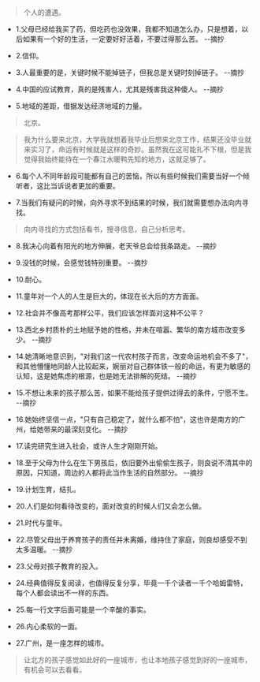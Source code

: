 >个人的遭遇。

- 1.父母已经给我买了药，但吃药也没效果，我都不知道怎么办，只是想着，以后如果有一个好的生活，一定要好好活着，不要过得那么苦。 --摘抄

- 2.信仰。

- 3.人最重要的是，关键时候不能掉链子，但我总是关键时刻掉链子。 --摘抄

- 4.中国的应试教育，真的是残害人，尤其是残害我这种傻人。 --摘抄

- 5.地域的差距，借据发达经济地域的力量。

>北京。

>我为什么要来北京，大学我就想着我毕业后想来北京工作，结果还没毕业就来实习了，命运有时候就是这样的奇妙。虽然我在这可能扎不下根，但是我觉得我始终能待在一个春江水暖鸭先知的地方，这就足够了。

- 6.每个人不同年龄段可能都有自己的苦恼，所以有些时候我们需要当好一个倾听者，这比当诉说者更加的重要。

- 7.当我们有疑问的时候，向外寻求不到结果的时候，我们就需要想办法向内寻找。

>向内寻找的方式包括看书，搜寻信息，自己分析思考。

- 8.我决心向着有阳光的地方伸展，老天爷总会给我条路走。 --摘抄

- 9.没钱的时候，会感觉钱特别重要。 --摘抄

- 10.耐心。

- 11.童年对一个人的人生是巨大的，体现在长大后的方方面面。

- 12.社会并不像高考那样公平，我们应该怎样面对这种不公平？

- 13.西北乡村质朴的土地赋予她的性格，并未在喧嚣、繁华的南方城市改变多少。 --摘抄

- 14.她清晰地意识到，"对我们这一代农村孩子而言，改变命运地机会不多了"，和其他懵懂地同龄人比较起来，婉丽对自己群体铁一般的命运，有更为敏感的认知，这是她焦虑的根源，也是她无法排解的死结。 --摘抄

- 15.不想让未来的孩子那么苦，如果不能给孩子提供过得去的条件，宁愿不生。 --摘抄

- 16.她始终坚信一点，"只有自己稳定了，就什么都不怕"，这也许是南方的广州，给她带来的最深刻变化。 --摘抄

- 17.读完研究生进入社会，或许人生才刚刚开始。

- 18.至于父母为什么在生下男孩后，依旧要外出偷偷生孩子，则良说不清其中的原因，只知道，周边的人都将此当作生活的自然部分。 --摘抄

- 19.计划生育，结扎。

- 20.人们是如何看待改变的，面对改变的时候人们又会怎么做。

- 21.时代与童年。

- 22.尽管父母出于养育孩子的责任并未离婚，维持住了家庭，则良却感受不到太多温暖。 --摘抄

- 23.父母对孩子教育的投入。

- 24.经典值得反复阅读，也值得反复分享，毕竟一千个读者一千个哈姆雷特，每个人都会读出不一样的东西。

- 25.每一行文字后面可能是一个辛酸的事实。

- 26.内心柔软的一面。

- 27.广州，是一座怎样的城市。

>让北方的孩子感觉如此好的一座城市，也让本地孩子感觉到好的一座城市，有机会可以去看看。
